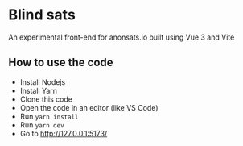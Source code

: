 # Blind sats

An experimental front-end for anonsats.io built using Vue 3 and Vite

## How to use the code

- Install Nodejs
- Install Yarn
- Clone this code
- Open the code in an editor (like VS Code)
- Run `yarn install`
- Run `yarn dev`
- Go to http://127.0.0.1:5173/
